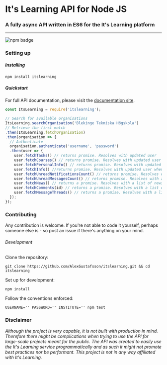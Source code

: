 # It's Learning API for Node JS
### A fully async API written in ES6 for the It's Learning platform
***
![npm badge](https://img.shields.io/npm/v/itslearning.svg)

### Setting up

##### Installing

```
npm install itslearning
```

##### Quickstart

For full API documentation, please visit the [documentation site](https://alexgustafsson.github.io/itslearning/).

```JavaScript
const ItsLearning = require('itslearning');

// Search for available organisations
ItsLearning.searchOrganisation('Blekinge Tekniska Högskola')
// Retrieve the first match
.then(ItsLearning.fetchOrganisation)
.then(organisation => {
  // Authenticate
  organisation.authenticate('username', 'password')
  .then(user => {
    user.fetchTasks() // returns promise. Resolves with updated user
    user.fetchCourses() // returns promise. Resolves with updated user
    user.fetchPersonalInfo() // returns promise. Resolves with updated user
    user.fetchInfo() //returns promise. Resolves with updated user when the three above functions are resolved
    user.fetchUnreadNotificationsCount() // returns promise. Resolves with a count
    user.fetchUnreadMessagesCount() // returns promise. Resolves with a count
    user.fetchNews() // returns a promise. Resolves with a list of news
    user.fetchComments(id) // returns a promise. Resolves with a list of comments
    user.fetchMessageThreads() // returns a promise. Resolves with a list of message threads
  });
});
```

### Contributing

Any contribution is welcome. If you're not able to code it yourself, perhaps someone else is - so post an issue if there's anything on your mind.

###### Development

Clone the repository:
```
git clone https://github.com/AlexGustafsson/itslearning.git && cd itslearning
```

Set up for development:
```
npm install
```

Follow the conventions enforced:
```
USERNAME='' PASSWORD='' INSTITUTE='' npm test
```

### Disclaimer

_Although the project is very capable, it is not built with production in mind. Therefore there might be complications when trying to use the API for large-scale projects meant for the public. The API was created to easily use the It's Learning service programmatically and as such it might not promote best practices nor be performant. This project is not in any way affiliated with It's Learning._
